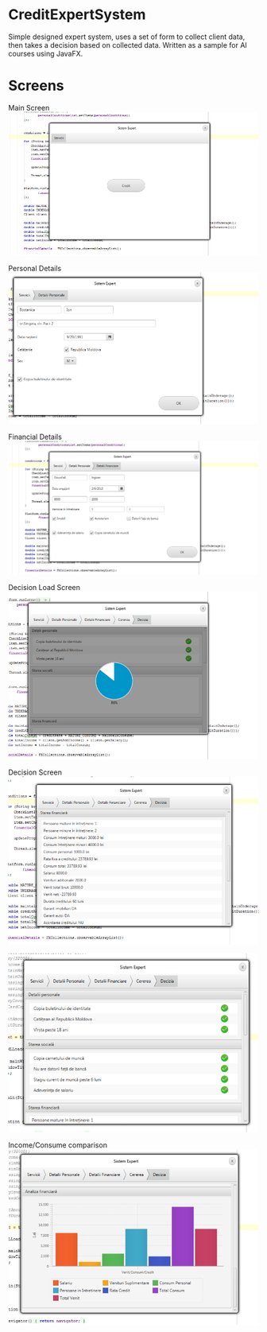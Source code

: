 CreditExpertSystem
==================

Simple designed expert system, uses a set of form to collect client data, then takes a decision based on collected data. Written as a sample for AI courses using JavaFX.

  
Screens
====================
Main Screen
![Main Screen](/screens/1.png "Main Screen")

Personal Details
![Personal Details](/screens/2.png "Personal Details")

Financial Details
![Financial Details](/screens/3.png "Financial Details")

Decision Load Screen
![Decision Load Screen](/screens/5.png "Decision Load Screen")

Decision Screen 
![Decision Screen](/screens/4.png "Decision Screen")

![Decision Screen](/screens/6.png "Decision Screen")

Income/Consume comparison
![Decision Screen](/screens/7.png "Decision Screen")
